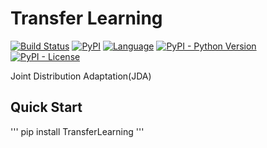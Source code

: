 # Transfer Learning
[![Build Status](https://travis-ci.com/chsong513/TransferLearning.svg?branch=master)](https://travis-ci.com/chsong513/TransferLearning)
[![PyPI](https://img.shields.io/pypi/v/transferlearning)](https://pypi.org/project/transferlearning/)
[![Language](https://img.shields.io/badge/language-python-green.svg)](https://pypi.org/project/transferlearning/)
[![PyPI - Python Version](https://img.shields.io/pypi/pyversions/transferlearning)](https://pypi.org/project/transferlearning/)
[![PyPI - License](https://img.shields.io/pypi/l/transferlearning)](https://github.com/chsong513/TransferLearning)

Joint Distribution Adaptation(JDA)

## Quick Start 
'''
pip install TransferLearning
'''




